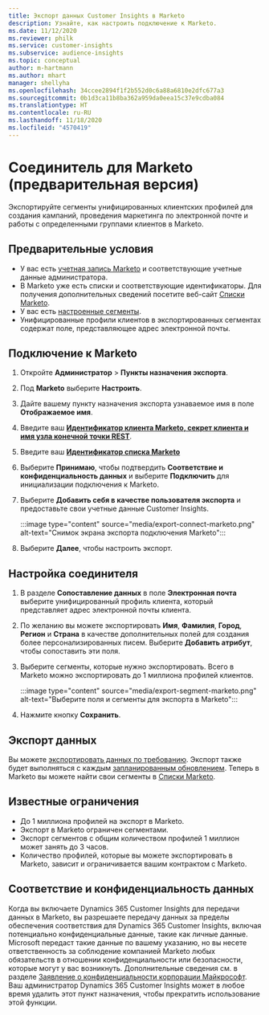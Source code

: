 ```yaml
---
title: Экспорт данных Customer Insights в Marketo
description: Узнайте, как настроить подключение к Marketo.
ms.date: 11/12/2020
ms.reviewer: philk
ms.service: customer-insights
ms.subservice: audience-insights
ms.topic: conceptual
author: m-hartmann
ms.author: mhart
manager: shellyha
ms.openlocfilehash: 34ccee2894f1f2b552d0c6a88a6810e2dfc677a3
ms.sourcegitcommit: 0b1d3ca11b8ba362a959da0eea15c37e9cdba084
ms.translationtype: HT
ms.contentlocale: ru-RU
ms.lasthandoff: 11/18/2020
ms.locfileid: "4570419"
---
```

# <a name="connector-for-marketo-preview"></a>Соединитель для Marketo (предварительная версия)

Экспортируйте сегменты унифицированных клиентских профилей для создания кампаний, проведения маркетинга по электронной почте и работы с определенными группами клиентов в Marketo.

## <a name="prerequisites"></a>Предварительные условия

-   У вас есть [учетная запись Marketo](https://login.marketo.com/) и соответствующие учетные данные администратора.
-   В Marketo уже есть списки и соответствующие идентификаторы. Для получения дополнительных сведений посетите веб-сайт [Списки Marketo](https://docs.marketo.com/display/public/DOCS/Understanding+Static+Lists).
-   У вас есть [настроенные сегменты](segments.md).
-   Унифицированные профили клиентов в экспортированных сегментах содержат поле, представляющее адрес электронной почты.

## <a name="connect-to-marketo"></a>Подключение к Marketo

1. Откройте **Администратор** > **Пункты назначения экспорта**.

1. Под **Marketo** выберите **Настроить**.

1. Дайте вашему пункту назначения экспорта узнаваемое имя в поле **Отображаемое имя**.

1. Введите ваш **[Идентификатор клиента Marketo, секрет клиента и имя узла конечной точки REST](https://developers.marketo.com/rest-api/authentication/)**.

1. Введите ваш **[Идентификатор списка Marketo](https://docs.marketo.com/display/public/DOCS/Understanding+Static+Lists)** 

1. Выберите **Принимаю**, чтобы подтвердить **Соответствие и конфиденциальность данных** и выберите **Подключить** для инициализации подключения к Marketo.

1. Выберите **Добавить себя в качестве пользователя экспорта** и предоставьте свои учетные данные Customer Insights.

   :::image type="content" source="media/export-connect-marketo.png" alt-text="Снимок экрана экспорта подключения Marketo":::

1. Выберите **Далее**, чтобы настроить экспорт.

## <a name="configure-the-connector"></a>Настройка соединителя

1. В разделе **Сопоставление данных** в поле **Электронная почта** выберите унифицированный профиль клиента, который представляет адрес электронной почты клиента. 

1. По желанию вы можете экспортировать **Имя**, **Фамилия**, **Город**, **Регион** и **Страна** в качестве дополнительных полей для создания более персонализированных писем. Выберите **Добавить атрибут**, чтобы сопоставить эти поля.

1. Выберите сегменты, которые нужно экспортировать. Всего в Marketo можно экспортировать до 1 миллиона профилей клиентов.

   :::image type="content" source="media/export-segment-marketo.png" alt-text="Выберите поля и сегменты для экспорта в Marketo":::

1. Нажмите кнопку **Сохранить**.

## <a name="export-the-data"></a>Экспорт данных

Вы можете [экспортировать данных по требованию](export-destinations.md). Экспорт также будет выполняться с каждым [запланированным обновлением](system.md#schedule-tab). Теперь в Marketo вы можете найти свои сегменты в [Списки Marketo](ttps://docs.marketo.com/display/public/DOCS/Understanding+Static+Lists).

## <a name="known-limitations"></a>Известные ограничения

- До 1 миллиона профилей на экспорт в Marketo.
- Экспорт в Marketo ограничен сегментами.
- Экспорт сегментов с общим количеством профилей 1 миллион может занять до 3 часов. 
- Количество профилей, которые вы можете экспортировать в Marketo, зависит и ограничивается вашим контрактом с Marketo.

## <a name="data-privacy-and-compliance"></a>Соответствие и конфиденциальность данных

Когда вы включаете Dynamics 365 Customer Insights для передачи данных в Marketo, вы разрешаете передачу данных за пределы обеспечения соответствия для Dynamics 365 Customer Insights, включая потенциально конфиденциальные данные, такие как личные данные. Microsoft передаст такие данные по вашему указанию, но вы несете ответственность за соблюдение компанией Marketo любых обязательств в отношении конфиденциальности или безопасности, которые могут у вас возникнуть. Дополнительные сведения см. в разделе [Заявление о конфиденциальности корпорации Майкрософт](https://go.microsoft.com/fwlink/?linkid=396732).
Ваш администратор Dynamics 365 Customer Insights может в любое время удалить этот пункт назначения, чтобы прекратить использование этой функции.
